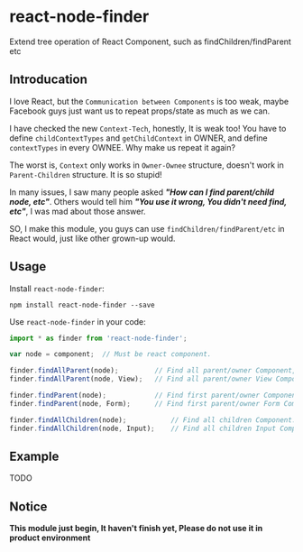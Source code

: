 # react-node-finder

Extend tree operation of React Component, such as findChildren/findParent etc

## Introducation

I love React, but the `Communication between Components` is too weak, maybe Facebook guys just want us to repeat props/state as much as we can.

I have checked the new `Context-Tech`, honestly, It is weak too! You have to define `childContextTypes` and `getChildContext` in OWNER, and define `contextTypes` in every OWNEE. Why make us repeat it again?  

The worst is, `Context` only works in `Owner-Ownee` structure, doesn't work in `Parent-Children` structure. It is so stupid!  

In many issues, I saw many people asked **_"How can I find parent/child node, etc"_**. Others would tell him _**"You use it wrong, You didn't need find, etc"**_, I was mad about those answer.
  
SO, I make this module, you guys can use `findChildren/findParent/etc` in React would, just like other grown-up would.

## Usage

Install `react-node-finder`:

```shell
npm install react-node-finder --save
```

Use `react-node-finder` in your code:

```js
import * as finder from 'react-node-finder';

var node = component;  // Must be react component.

finder.findAllParent(node);         // Find all parent/owner Component, until root.
finder.findAllParent(node, View);   // Find all parent/owner View Component, until root.

finder.findParent(node);            // Find first parent/owner Component.
finder.findParent(node, Form);      // Find first parent/owner Form Component.

finder.findAllChildren(node);           // Find all children Component.
finder.findAllChildren(node, Input);    // Find all children Input Component.
```

## Example

TODO

## Notice

**This module just begin, It haven't finish yet, Please do not use it in product environment**